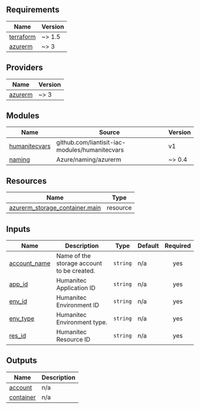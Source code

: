 <!-- BEGIN_TF_DOCS -->
## Requirements

| Name | Version |
|------|---------|
| <a name="requirement_terraform"></a> [terraform](#requirement\_terraform) | ~> 1.5 |
| <a name="requirement_azurerm"></a> [azurerm](#requirement\_azurerm) | ~> 3 |

## Providers

| Name | Version |
|------|---------|
| <a name="provider_azurerm"></a> [azurerm](#provider\_azurerm) | ~> 3 |

## Modules

| Name | Source | Version |
|------|--------|---------|
| <a name="module_humanitecvars"></a> [humanitecvars](#module\_humanitecvars) | github.com/liantisit-iac-modules/humanitecvars | v1 |
| <a name="module_naming"></a> [naming](#module\_naming) | Azure/naming/azurerm | ~> 0.4 |

## Resources

| Name | Type |
|------|------|
| [azurerm_storage_container.main](https://registry.terraform.io/providers/hashicorp/azurerm/latest/docs/resources/storage_container) | resource |

## Inputs

| Name | Description | Type | Default | Required |
|------|-------------|------|---------|:--------:|
| <a name="input_account_name"></a> [account\_name](#input\_account\_name) | Name of the storage account to be created. | `string` | n/a | yes |
| <a name="input_app_id"></a> [app\_id](#input\_app\_id) | Humanitec Application ID | `string` | n/a | yes |
| <a name="input_env_id"></a> [env\_id](#input\_env\_id) | Humanitec Environment ID | `string` | n/a | yes |
| <a name="input_env_type"></a> [env\_type](#input\_env\_type) | Humanitec Environment type. | `string` | n/a | yes |
| <a name="input_res_id"></a> [res\_id](#input\_res\_id) | Humanitec Resource ID | `string` | n/a | yes |

## Outputs

| Name | Description |
|------|-------------|
| <a name="output_account"></a> [account](#output\_account) | n/a |
| <a name="output_container"></a> [container](#output\_container) | n/a |
<!-- END_TF_DOCS -->